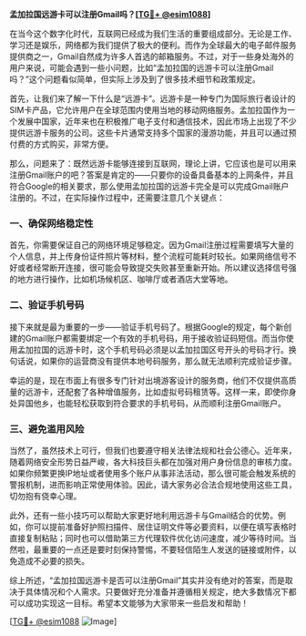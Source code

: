 **孟加拉国远游卡可以注册Gmail吗？[[TG💪+ @esim1088](https://t.me/s/esim1088)]**

在当今这个数字化时代，互联网已经成为我们生活的重要组成部分。无论是工作、学习还是娱乐，网络都为我们提供了极大的便利。而作为全球最大的电子邮件服务提供商之一，Gmail自然成为许多人首选的邮箱服务。不过，对于一些身处海外的用户来说，可能会遇到一些小问题，比如“孟加拉国的远游卡可以注册Gmail吗？”这个问题看似简单，但实际上涉及到了很多技术细节和政策规定。

首先，让我们来了解一下什么是“远游卡”。远游卡是一种专门为国际旅行者设计的SIM卡产品，它允许用户在全球范围内使用当地的移动网络服务。孟加拉国作为一个发展中国家，近年来也在积极推广电子支付和通信技术，因此市场上出现了不少提供远游卡服务的公司。这些卡片通常支持多个国家的漫游功能，并且可以通过预付费的方式购买，非常方便。

那么，问题来了：既然远游卡能够连接到互联网，理论上讲，它应该也是可以用来注册Gmail账户的吧？答案是肯定的——只要你的设备具备基本的上网条件，并且符合Google的相关要求，那么使用孟加拉国的远游卡完全是可以完成Gmail账户注册的。不过，在实际操作过程中，还需要注意几个关键点：

### 一、确保网络稳定性

首先，你需要保证自己的网络环境足够稳定。因为Gmail注册过程需要填写大量的个人信息，并上传身份证件照片等材料，整个流程可能耗时较长。如果网络信号不好或者经常断开连接，很可能会导致提交失败甚至重新开始。所以建议选择信号强的地方进行操作，比如机场候机区、咖啡厅或者酒店大堂等地。

### 二、验证手机号码

接下来就是最为重要的一步——验证手机号码了。根据Google的规定，每个新创建的Gmail账户都需要绑定一个有效的手机号码，用于接收验证码短信。而当你使用孟加拉国的远游卡时，这个手机号码必须是以孟加拉国区号开头的号码才行。换句话说，如果你的运营商没有提供本地号码服务，那么就无法顺利完成验证步骤。

幸运的是，现在市面上有很多专门针对出境游客设计的服务商，他们不仅提供高质量的远游卡，还配套了各种增值服务，比如虚拟号码租赁等。这样一来，即使你身处异国他乡，也能轻松获取到符合要求的手机号码，从而顺利注册Gmail账户。

### 三、避免滥用风险

当然了，虽然技术上可行，但我们也要遵守相关法律法规和社会公德心。近年来，随着网络安全形势日益严峻，各大科技巨头都在加强对用户身份信息的审核力度。如果你频繁更换IP地址或者使用多个账户从事非法活动，那么很可能会触发系统的警报机制，进而影响正常使用体验。因此，请大家务必合法合规地使用这些工具，切勿抱有侥幸心理。

此外，还有一些小技巧可以帮助大家更好地利用远游卡与Gmail结合的优势。例如，你可以提前准备好护照扫描件、居住证明文件等必要资料，以便在填写表格时直接复制粘贴；同时也可以借助第三方代理软件优化访问速度，减少等待时间。当然啦，最重要的一点还是要时刻保持警惕，不要轻信陌生人发送的链接或附件，以免造成不必要的损失。

综上所述，“孟加拉国远游卡是否可以注册Gmail”其实并没有绝对的答案，而是取决于具体情况和个人需求。只要做好充分准备并遵循相关规定，绝大多数情况下都可以成功实现这一目标。希望本文能够为大家带来一些启发和帮助！

[[TG💪+ @esim1088](https://t.me/s/esim1088) ![Image](https://i.postimg.cc/4NQfJmqS/Snipaste-2025-05-13-00-14-12.png)]